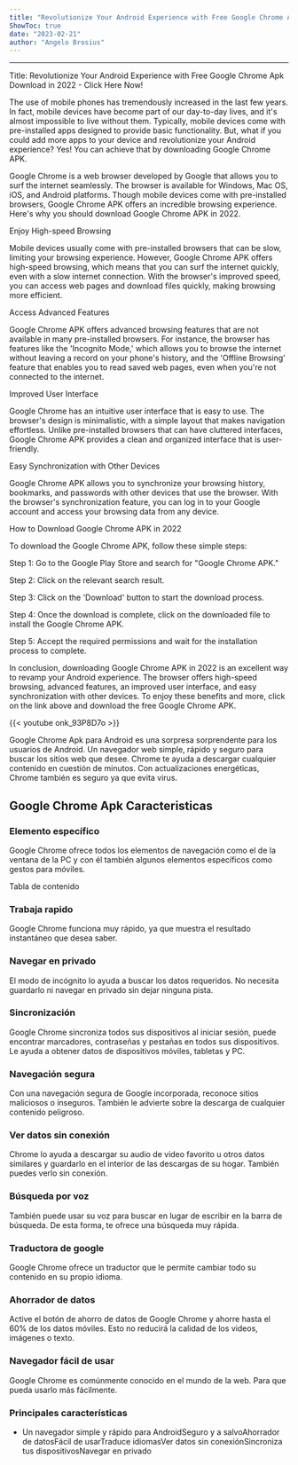 ```yaml
---
title: "Revolutionize Your Android Experience with Free Google Chrome Apk Download in 2022 - Click Here Now!"
ShowToc: true 
date: "2023-02-21"
author: "Angelo Brosius"
---
```

*****
Title: Revolutionize Your Android Experience with Free Google Chrome Apk Download in 2022 - Click Here Now!

The use of mobile phones has tremendously increased in the last few years. In fact, mobile devices have become part of our day-to-day lives, and it's almost impossible to live without them. Typically, mobile devices come with pre-installed apps designed to provide basic functionality. But, what if you could add more apps to your device and revolutionize your Android experience? Yes! You can achieve that by downloading Google Chrome APK.

Google Chrome is a web browser developed by Google that allows you to surf the internet seamlessly. The browser is available for Windows, Mac OS, iOS, and Android platforms. Though mobile devices come with pre-installed browsers, Google Chrome APK offers an incredible browsing experience. Here's why you should download Google Chrome APK in 2022.

Enjoy High-speed Browsing

Mobile devices usually come with pre-installed browsers that can be slow, limiting your browsing experience. However, Google Chrome APK offers high-speed browsing, which means that you can surf the internet quickly, even with a slow internet connection. With the browser's improved speed, you can access web pages and download files quickly, making browsing more efficient.

Access Advanced Features

Google Chrome APK offers advanced browsing features that are not available in many pre-installed browsers. For instance, the browser has features like the 'Incognito Mode,' which allows you to browse the internet without leaving a record on your phone's history, and the 'Offline Browsing' feature that enables you to read saved web pages, even when you're not connected to the internet.

Improved User Interface

Google Chrome has an intuitive user interface that is easy to use. The browser's design is minimalistic, with a simple layout that makes navigation effortless. Unlike pre-installed browsers that can have cluttered interfaces, Google Chrome APK provides a clean and organized interface that is user-friendly.

Easy Synchronization with Other Devices

Google Chrome APK allows you to synchronize your browsing history, bookmarks, and passwords with other devices that use the browser. With the browser's synchronization feature, you can log in to your Google account and access your browsing data from any device.

How to Download Google Chrome APK in 2022

To download the Google Chrome APK, follow these simple steps:

Step 1: Go to the Google Play Store and search for "Google Chrome APK."

Step 2: Click on the relevant search result.

Step 3: Click on the 'Download' button to start the download process.

Step 4: Once the download is complete, click on the downloaded file to install the Google Chrome APK.

Step 5: Accept the required permissions and wait for the installation process to complete.

In conclusion, downloading Google Chrome APK in 2022 is an excellent way to revamp your Android experience. The browser offers high-speed browsing, advanced features, an improved user interface, and easy synchronization with other devices. To enjoy these benefits and more, click on the link above and download the free Google Chrome APK.

{{< youtube onk_93P8D7o >}} 



Google Chrome Apk para Android es una sorpresa sorprendente para los usuarios de Android. Un navegador web simple, rápido y seguro para buscar los sitios web que desee. Chrome te ayuda a descargar cualquier contenido en cuestión de minutos. Con actualizaciones energéticas, Chrome también es seguro ya que evita virus.
 
## Google Chrome Apk Caracteristicas
 
### Elemento específico
 
Google Chrome ofrece todos los elementos de navegación como el de la ventana de la PC y con él también algunos elementos específicos como gestos para móviles.
 
Tabla de contenido
 
### Trabaja rapido
 
Google Chrome funciona muy rápido, ya que muestra el resultado instantáneo que desea saber.
 
### Navegar en privado
 
El modo de incógnito lo ayuda a buscar los datos requeridos. No necesita guardarlo ni navegar en privado sin dejar ninguna pista.
 
### Sincronización
 
Google Chrome sincroniza todos sus dispositivos al iniciar sesión, puede encontrar marcadores, contraseñas y pestañas en todos sus dispositivos. Le ayuda a obtener datos de dispositivos móviles, tabletas y PC.
 
### Navegación segura
 
Con una navegación segura de Google incorporada, reconoce sitios maliciosos o inseguros. También le advierte sobre la descarga de cualquier contenido peligroso.
 
### Ver datos sin conexión
 
Chrome lo ayuda a descargar su audio de video favorito u otros datos similares y guardarlo en el interior de las descargas de su hogar. También puedes verlo sin conexión.
 
### Búsqueda por voz
 
También puede usar su voz para buscar en lugar de escribir en la barra de búsqueda. De esta forma, te ofrece una búsqueda muy rápida.
 
### Traductora de google
 
Google Chrome ofrece un traductor que le permite cambiar todo su contenido en su propio idioma.
 
### Ahorrador de datos
 
Active el botón de ahorro de datos de Google Chrome y ahorre hasta el 60% de los datos móviles. Esto no reducirá la calidad de los videos, imágenes o texto.
 
### Navegador fácil de usar
 
Google Chrome es comúnmente conocido en el mundo de la web. Para que pueda usarlo más fácilmente.
 
### Principales características
 
- Un navegador simple y rápido para AndroidSeguro y a salvoAhorrador de datosFácil de usarTraduce idiomasVer datos sin conexiónSincroniza tus dispositivosNavegar en privado




